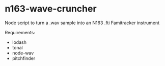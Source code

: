 # n163-wave-cruncher
Node script to turn a .wav sample into an N163 .fti Famitracker instrument

Requirements:
- lodash
- tonal
- node-wav
- pitchfinder
